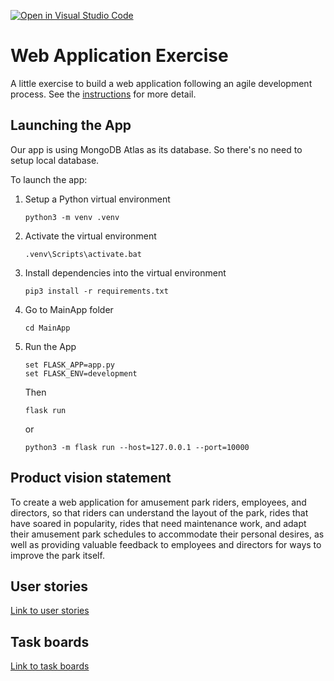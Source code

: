[![Open in Visual Studio Code](https://classroom.github.com/assets/open-in-vscode-c66648af7eb3fe8bc4f294546bfd86ef473780cde1dea487d3c4ff354943c9ae.svg)](https://classroom.github.com/online_ide?assignment_repo_id=8874501&assignment_repo_type=AssignmentRepo)
# Web Application Exercise

A little exercise to build a web application following an agile development process. See the [instructions](instructions.md) for more detail.
## Launching the App
Our app is using MongoDB Atlas as its database. So there's no need to setup local database.

To launch the app:

1. Setup a Python virtual environment
   ```
   python3 -m venv .venv
   ```
2. Activate the virtual environment
   ```
   .venv\Scripts\activate.bat
   ```
3. Install dependencies into the virtual environment
    ```
    pip3 install -r requirements.txt
    ```
4. Go to MainApp folder
   ```
   cd MainApp
   ```
5. Run the App
   ```
   set FLASK_APP=app.py
   set FLASK_ENV=development
   ```
   Then

   ```
   flask run
   ```
   or
   ```
   python3 -m flask run --host=127.0.0.1 --port=10000
   ```
## Product vision statement

To create a web application for amusement park riders, employees, and directors, so that riders can understand the layout of the park, rides that have soared in popularity, rides that need maintenance work, and adapt their amusement park schedules to accommodate their personal desires, as well as providing valuable feedback to employees and directors for ways to improve the park itself.

## User stories

[Link to user stories](https://github.com/software-students-fall2022/web-app-exercise-team-9-1/issues)

## Task boards

[Link to task boards](https://github.com/orgs/software-students-fall2022/projects/8)

